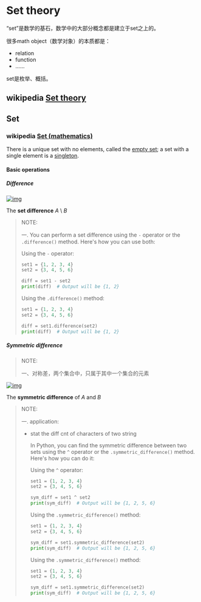 # Set theory

“set”是数学的基石，数学中的大部分概念都是建立于set之上的。

很多math object（数学对象）的本质都是：

- relation
- function
- ......



set是枚举、概括。

## wikipedia [Set theory](https://en.wikipedia.org/wiki/Set_theory)



## Set 

### wikipedia [Set (mathematics)](https://en.wikipedia.org/wiki/Set_(mathematics))

There is a unique set with no elements, called the [empty set](https://en.wikipedia.org/wiki/Empty_set); a set with a single element is a [singleton](https://en.wikipedia.org/wiki/Singleton_(mathematics)).



#### Basic operations

##### Difference

[![img](https://upload.wikimedia.org/wikipedia/commons/thumb/e/e6/Venn0100.svg/220px-Venn0100.svg.png)](https://en.wikipedia.org/wiki/File:Venn0100.svg)

The **set difference** *A* \ *B*

> NOTE:
>
> 一. You can perform a set difference using the `-` operator or the `.difference()` method. Here's how you can use both:
>
> Using the `-` operator:
>
> ```python
> set1 = {1, 2, 3, 4}
> set2 = {3, 4, 5, 6}
> 
> diff = set1 - set2
> print(diff)  # Output will be {1, 2}
> ```
>
> Using the `.difference()` method:
>
> ```python
> set1 = {1, 2, 3, 4}
> set2 = {3, 4, 5, 6}
> 
> diff = set1.difference(set2)
> print(diff)  # Output will be {1, 2}
> ```
>
> 

##### Symmetric difference

> NOTE:
>
> 一、对称差，两个集合中，只属于其中一个集合的元素



[![img](https://upload.wikimedia.org/wikipedia/commons/thumb/4/46/Venn0110.svg/220px-Venn0110.svg.png)](https://en.wikipedia.org/wiki/File:Venn0110.svg)

The **symmetric difference** of *A* and *B*

> NOTE:
>
> 一. application:
>
> - stat the diff cnt of characters of two string
>
>   In Python, you can find the symmetric difference between two sets using the `^` operator or the `.symmetric_difference()` method. Here's how you can do it:
>
>   Using the `^` operator:
>
>   ```python
>   set1 = {1, 2, 3, 4}
>   set2 = {3, 4, 5, 6}
>   
>   sym_diff = set1 ^ set2
>   print(sym_diff)  # Output will be {1, 2, 5, 6}
>   ```
>
>   Using the `.symmetric_difference()` method:
>
>   ```python
>   set1 = {1, 2, 3, 4}
>   set2 = {3, 4, 5, 6}
>   
>   sym_diff = set1.symmetric_difference(set2)
>   print(sym_diff)  # Output will be {1, 2, 5, 6}
>   ```
>
>   Using the `.symmetric_difference()` method:
>
>   ```python
>   set1 = {1, 2, 3, 4}
>   set2 = {3, 4, 5, 6}
>   
>   sym_diff = set1.symmetric_difference(set2)
>   print(sym_diff)  # Output will be {1, 2, 5, 6}
>   ```
>
>   